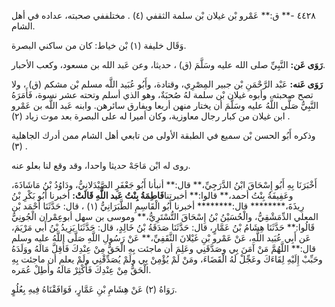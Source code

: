 ٤٤٢٨ -** ق:** عَمْرو بْن غيلان بْن سلمة الثقفي (٤) . مختلففي صحبته، عداده في أهل الشام.

وَقَال خليفة (١) بْن خياط: كان من ساكني البصرة.

**رَوَى عَن:** النَّبِيِّ صلى الله عليه وسَلَّمَ (ق) ، حديثا، وعن عَبد الله بن مسعود، وكعب الأحبار.

**رَوَى عَنه:** عَبْد الرَّحْمَنِ بْن جبير المِصْرِي، وقتادة، وأَبُو عُبَيد اللَّه مسلم بْن مشكم (ق) ، ولا تصح صحبته، وأبوه غيلان بْن سلمة لهُ صُحبَةٌ، وهو الذي أسلم وتحته عشر نسوة، فَأَمَرَهُ النَّبِيُّ صَلَّى اللَّهُ عليه وسَلَّمَ أن يختار منهن أربعا ويفارق سائرهن. وابنه عَبد اللَّه بن عَمْرو ابن غيلان من كبار رجال معاوزية، وكان أميرا له على البصرة بعد موت زياد (٢) .

وذكره أَبُو الحسن بْن سميع في الطبقة الأولى من تابعي أهل الشام ممن أدرك الجاهلية (٣) .

روى له ابْن مَاجَهْ حديثا واحدا، وقد وقع لنا بعلو عنه.

أَخْبَرَنَا بِهِ أَبُو إِسْحَاقَ ابْنُ الدَّرَجِيِّ،** قال:** أنبأنا أَبُو جَعْفَرٍ الصَّيْدَلانِيُّ، ودَاوُدُ بْنُ مَاشَاذَةَ، وعَفِيفَةُ بِنْتُ أحمد،** قالوا:** أخبرتنا**فَاطِمَةُ بِنْتُ عَبد اللَّهِ قَالَتْ:** أخبرنا أَبُو بَكْرِ بْنُ رِيذَةَ،******** قال:******** أخبرنا أَبُو الْقَاسِمِ الطَّبَرَانِيُّ (١) ، قال: حَدَّثَنَا أَحْمَد بْن المعلي الدِّمَشْقِيُّ، والْحُسَيْنُ بْنُ إِسْحَاقَ التُّسْتَرِيُّ،** وموسى بن سهل أبوعِمْران الْجُونِيُّ قَالُوا:** حَدَّثَنَا هِشَامُ بْنُ عَمَّارٍ، قال: حَدَّثَنَا صَدَقَةُ بْنُ خَالِدٍ، قال: حَدَّثَنَا يَزِيدُ بْنُ أَبي مَرْيَمَ، عَن أَبِي عُبَيد اللَّهِ، عَنْ عَمْرو بْنِ غَيْلانَ الثَّقَفِيِّ،** عَنْ رَسُولِ اللَّهِ صَلَّى اللَّهُ عليه وسلم قال:** اللَّهُمَّ مَنْ آمَنَ بِي وصَدَّقَنِي وعَلِمَ أن ماجئت بِهِ الْحَقُّ مِنْ عِنْدِكَ فَأَقِلَّ مَالَهُ ووَلَدَهُ وحَبِّبْ إِلَيْهِ لِقَاءَكَ وعَجِّلْ لَهُ الْقَضَاءَ، ومَنْ لَمْ يُؤْمِنْ بِي ولَمْ يُصَدِّقْنِي ولَمْ يعلم أن ماجئت بِهِ الْحَقُّ مِنْ عِنْدِكَ فَأَكْثِرْ مَالَهُ وأَطِلْ عُمَره.

رَوَاهُ (٢) عَنْ هِشَامِ بْنِ عَمَّارٍ، فَوَافَقْنَاهُ فِيهِ بِعُلُوٍ.